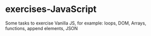 # exercises-JavaScript


Some tasks to exercise Vanilla JS, for example: loops, DOM, Arrays, functions, append elements, JSON

